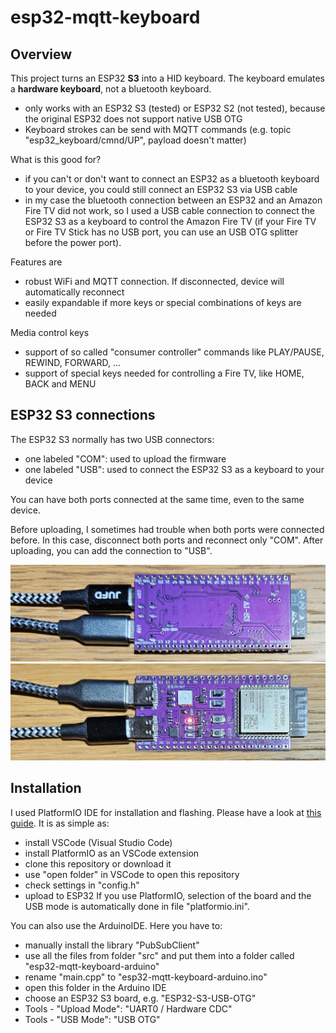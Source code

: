 # esp32-mqtt-keyboard
## Overview
This project turns an ESP32 <b>S3</b> into a HID keyboard. The keyboard emulates a <b>hardware keyboard</b>, not a bluetooth keyboard.
* only works with an ESP32 S3 (tested) or ESP32 S2 (not tested), because the original ESP32 does not support native USB OTG
* Keyboard strokes can be send with MQTT commands (e.g. topic "esp32_keyboard/cmnd/UP", payload doesn't matter)

What is this good for?
* if you can't or don't want to connect an ESP32 as a bluetooth keyboard to your device, you could still connect an ESP32 S3 via USB cable
* in my case the bluetooth connection between an ESP32 and an Amazon Fire TV did not work, so I used a USB cable connection to connect the ESP32 S3 as a keyboard to control the Amazon Fire TV (if your Fire TV or Fire TV Stick has no USB port, you can use an USB OTG splitter before the power port).

Features are
* robust WiFi and MQTT connection. If disconnected, device will automatically reconnect
* easily expandable if more keys or special combinations of keys are needed

Media control keys
* support of so called "consumer controller" commands like PLAY/PAUSE, REWIND, FORWARD, ...
* support of special keys needed for controlling a Fire TV, like HOME, BACK and MENU

## ESP32 S3 connections
The ESP32 S3 normally has two USB connectors:
* one labeled "COM": used to upload the firmware
* one labeled "USB": used to connect the ESP32 S3 as a keyboard to your device

You can have both ports connected at the same time, even to the same device.

Before uploading, I sometimes had trouble when both ports were connected before. In this case, disconnect both ports and reconnect only "COM". After uploading, you can add the connection to "USB".

![TempControllerModeArduiTouch](https://github.com/KlausMu/esp32-mqtt-keyboard/blob/main/images/ESP32_S3_Back.jpg)
![TempControllerModeArduiTouch](https://github.com/KlausMu/esp32-mqtt-keyboard/blob/main/images/ESP32_S3_Front.jpg)

## Installation
I used PlatformIO IDE for installation and flashing. Please have a look at <a href="https://docs.platformio.org/en/latest/integration/ide/vscode.html#installation">this guide</a>. It is as simple as:
* install VSCode (Visual Studio Code)
* install PlatformIO as an VSCode extension
* clone this repository or download it
* use "open folder" in VSCode to open this repository
* check settings in "config.h"
* upload to ESP32
If you use PlatformIO, selection of the board and the USB mode is automatically done in file "platformio.ini".

You can also use the ArduinoIDE. Here you have to:
* manually install the library "PubSubClient"
* use all the files from folder "src" and put them into a folder called "esp32-mqtt-keyboard-arduino"
* rename "main.cpp" to "esp32-mqtt-keyboard-arduino.ino"
* open this folder in the Arduino IDE
* choose an ESP32 S3 board, e.g. "ESP32-S3-USB-OTG"
* Tools - "Upload Mode": "UART0 / Hardware CDC"
* Tools - "USB Mode": "USB OTG"

  


